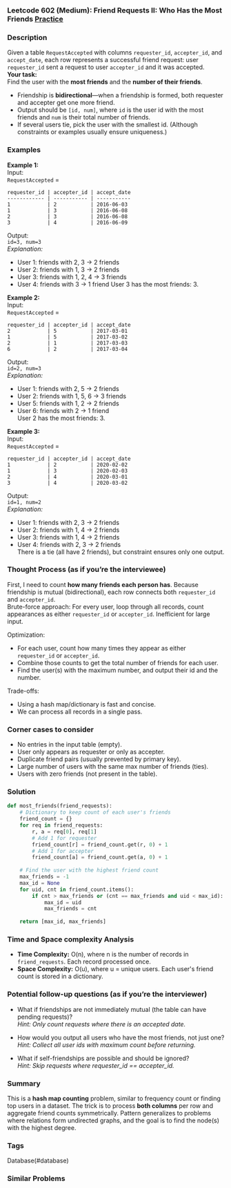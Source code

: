 ### Leetcode 602 (Medium): Friend Requests II: Who Has the Most Friends [Practice](https://leetcode.com/problems/friend-requests-ii-who-has-the-most-friends)

### Description  
Given a table `RequestAccepted` with columns `requester_id`, `accepter_id`, and `accept_date`, each row represents a successful friend request: user `requester_id` sent a request to user `accepter_id` and it was accepted.  
**Your task:**  
Find the user with the **most friends** and the **number of their friends**.  
- Friendship is **bidirectional**—when a friendship is formed, both requester and accepter get one more friend.
- Output should be `[id, num]`, where `id` is the user id with the most friends and `num` is their total number of friends.
- If several users tie, pick the user with the smallest id. (Although constraints or examples usually ensure uniqueness.)

### Examples  

**Example 1:**  
Input:  
`RequestAccepted` =  
```
requester_id | accepter_id | accept_date
------------ | ----------- | -----------
1            | 2           | 2016-06-03
1            | 3           | 2016-06-08
2            | 3           | 2016-06-08
3            | 4           | 2016-06-09
```
Output:  
`id=3, num=3`  
*Explanation:*
- User 1: friends with 2, 3 → 2 friends
- User 2: friends with 1, 3 → 2 friends
- User 3: friends with 1, 2, 4 → 3 friends
- User 4: friends with 3 → 1 friend
User 3 has the most friends: 3.

**Example 2:**  
Input:  
`RequestAccepted` =  
```
requester_id | accepter_id | accept_date
2            | 5           | 2017-03-01
1            | 5           | 2017-03-02
2            | 1           | 2017-03-03
6            | 2           | 2017-03-04
```
Output:  
`id=2, num=3`  
*Explanation:*  
- User 1: friends with 2, 5 → 2 friends  
- User 2: friends with 1, 5, 6 → 3 friends  
- User 5: friends with 1, 2 → 2 friends  
- User 6: friends with 2 → 1 friend  
User 2 has the most friends: 3.

**Example 3:**  
Input:  
`RequestAccepted` =  
```
requester_id | accepter_id | accept_date
1            | 2           | 2020-02-02
1            | 3           | 2020-02-03
2            | 4           | 2020-03-01
3            | 4           | 2020-03-02
```
Output:  
`id=1, num=2`  
*Explanation:*  
- User 1: friends with 2, 3 → 2 friends  
- User 2: friends with 1, 4 → 2 friends  
- User 3: friends with 1, 4 → 2 friends  
- User 4: friends with 2, 3 → 2 friends  
There is a tie (all have 2 friends), but constraint ensures only one output.

### Thought Process (as if you’re the interviewee)  
First, I need to count **how many friends each person has**. Because friendship is mutual (bidirectional), each row connects both `requester_id` and `accepter_id`.  
Brute-force approach: For every user, loop through all records, count appearances as either `requester_id` or `accepter_id`. Inefficient for large input.

Optimization:  
- For each user, count how many times they appear as either `requester_id` or `accepter_id`.
- Combine those counts to get the total number of friends for each user.
- Find the user(s) with the maximum number, and output their id and the number.

Trade-offs:  
- Using a hash map/dictionary is fast and concise.
- We can process all records in a single pass.

### Corner cases to consider  
- No entries in the input table (empty).
- User only appears as requester or only as accepter.
- Duplicate friend pairs (usually prevented by primary key).
- Large number of users with the same max number of friends (ties).
- Users with zero friends (not present in the table).

### Solution

```python
def most_friends(friend_requests):
    # Dictionary to keep count of each user's friends
    friend_count = {}
    for req in friend_requests:
        r, a = req[0], req[1]
        # Add 1 for requester
        friend_count[r] = friend_count.get(r, 0) + 1
        # Add 1 for accepter
        friend_count[a] = friend_count.get(a, 0) + 1
    
    # Find the user with the highest friend count
    max_friends = -1
    max_id = None
    for uid, cnt in friend_count.items():
        if cnt > max_friends or (cnt == max_friends and uid < max_id):
            max_id = uid
            max_friends = cnt
    
    return [max_id, max_friends]
```

### Time and Space complexity Analysis  

- **Time Complexity:** O(n), where n is the number of records in `friend_requests`. Each record processed once.
- **Space Complexity:** O(u), where u = unique users. Each user's friend count is stored in a dictionary.

### Potential follow-up questions (as if you’re the interviewer)  

- What if friendships are not immediately mutual (the table can have pending requests)?  
  *Hint: Only count requests where there is an accepted date.*

- How would you output all users who have the most friends, not just one?  
  *Hint: Collect all user ids with maximum count before returning.*

- What if self-friendships are possible and should be ignored?  
  *Hint: Skip requests where requester_id == accepter_id.*

### Summary

This is a **hash map counting** problem, similar to frequency count or finding top users in a dataset. The trick is to process **both columns** per row and aggregate friend counts symmetrically. Pattern generalizes to problems where relations form undirected graphs, and the goal is to find the node(s) with the highest degree.

### Tags
Database(#database)

### Similar Problems
